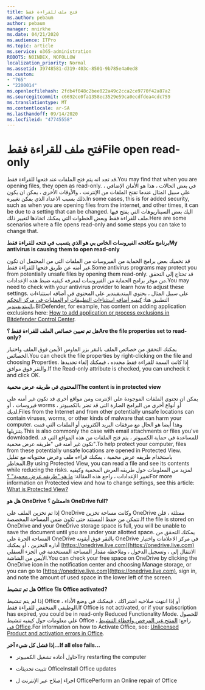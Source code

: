 ```yaml
---
title: فتح ملف للقراءة فقط
ms.author: pebaum
author: pebaum
manager: mnirkhe
ms.date: 04/21/2020
ms.audience: ITPro
ms.topic: article
ms.service: o365-administration
ROBOTS: NOINDEX, NOFOLLOW
localization_priority: Normal
ms.assetid: 39748581-d319-403c-8501-9b785e4a0ed8
ms.custom:
- "765"
- "2200014"
ms.openlocfilehash: 2fdb4f048c2bee022a49c2cca2ce9770f42a87a2
ms.sourcegitcommit: c6692ce0fa1358ec3529e59ca0ecdfdea4cdc759
ms.translationtype: MT
ms.contentlocale: ar-SA
ms.lasthandoff: 09/14/2020
ms.locfileid: "47745558"
---
```

# <a name="file-open-read-only"></a><span data-ttu-id="90757-102">فتح ملف للقراءة فقط</span><span class="sxs-lookup"><span data-stu-id="90757-102">File open read-only</span></span>

<span data-ttu-id="90757-103">قد تجد انه يتم فتح الملفات عند فتحها للقراءة فقط.</span><span class="sxs-lookup"><span data-stu-id="90757-103">You may find that when you are opening files, they open as read-only.</span></span> <span data-ttu-id="90757-104">في بعض الحالات ، هذا هو الأمان الإضافي ، علي سبيل المثال عندما تفتح الملفات من الإنترنت ، والأوقات الأخرى ، يمكن ان يكون ذلك بسبب الاعداد الذي يمكن تغييره.</span><span class="sxs-lookup"><span data-stu-id="90757-104">In some cases, this is for added security, such as when you are opening files from the internet, and other times, it can be due to a setting that can be changed.</span></span> <span data-ttu-id="90757-105">اليك بعض السيناريوهات التي يفتح فيها ملف للقراءة فقط وبعض الخطوات التي يمكنك اتخاذها لتغيير ذلك.</span><span class="sxs-lookup"><span data-stu-id="90757-105">Here are some scenarios where a file opens read-only and some steps you can take to change that.</span></span>
  
 <span data-ttu-id="90757-106">**برنامج مكافحه الفيروسات الخاص بي هو الذي يتسبب في فتحه للقراءة فقط**</span><span class="sxs-lookup"><span data-stu-id="90757-106">**My antivirus is causing them to open read-only**</span></span>
  
<span data-ttu-id="90757-107">قد تحميك بعض برامج الحماية من الفيروسات من الملفات التي من المحتمل ان تكون غير أمنه عن طريق فتحها للقراءة فقط.</span><span class="sxs-lookup"><span data-stu-id="90757-107">Some antivirus programs may protect you from potentially unsafe files by opening them read-only.</span></span> <span data-ttu-id="90757-108">قد تحتاج إلى التحقق من موفر برامج الحماية من الفيروسات لمعرفه كيفيه ضبط هذه الإعدادات.</span><span class="sxs-lookup"><span data-stu-id="90757-108">You may need to check with your antivirus provider to learn how to adjust these settings.</span></span> <span data-ttu-id="90757-109">علي سبيل المثال ، يحتوي البيتديفيندير علي المحتوي في أضافه استثناءات التطبيق هنا: [كيفيه أضافه استثناءات التطبيقات أو العمليات في مركز التحكم بالبيتديفيندير](https://aka.ms/AA6098i).</span><span class="sxs-lookup"><span data-stu-id="90757-109">BitDefender, for example, has content on adding application exclusions here: [How to add application or process exclusions in Bitdefender Control Center](https://aka.ms/AA6098i).</span></span>
  
 <span data-ttu-id="90757-110">**هل تم تعيين خصائص الملف للقراءة فقط ؟**</span><span class="sxs-lookup"><span data-stu-id="90757-110">**Are the file properties set to read-only?**</span></span>
  
<span data-ttu-id="90757-111">يمكنك التحقق من خصائص الملف بالنقر بزر الماوس الأيمن فوق الملف واختيار الخصائص.</span><span class="sxs-lookup"><span data-stu-id="90757-111">You can check the file properties by right-clicking on the file and choosing Properties.</span></span> <span data-ttu-id="90757-112">إذا كانت السمة للقراءة فقط محدده ، فيمكنك إلغاء تحديدها والنقر فوق موافق.</span><span class="sxs-lookup"><span data-stu-id="90757-112">If the Read-only attribute is checked, you can uncheck it and click OK.</span></span>
  
 <span data-ttu-id="90757-113">**المحتوي في طريقه عرض محمية**</span><span class="sxs-lookup"><span data-stu-id="90757-113">**The content is in protected view**</span></span>
  
<span data-ttu-id="90757-114">يمكن ان تحتوي الملفات الموجودة علي الإنترنت ومن مواقع أخرى قد تكون غير أمنه علي فيروسات ، أو worms ، أو أنواع أخرى من البرامج الضارة التي قد تضر بالكمبيوتر لديك.</span><span class="sxs-lookup"><span data-stu-id="90757-114">Files from the Internet and from other potentially unsafe locations can contain viruses, worms, or other kinds of malware that can harm your computer.</span></span> <span data-ttu-id="90757-115">وهذا أيضا هو الحال مع مرفقات البريد الكتروني أو الملفات التي قمت بتنزيلها.</span><span class="sxs-lookup"><span data-stu-id="90757-115">This is also commonly the case with email attachments or files you've downloaded.</span></span> <span data-ttu-id="90757-116">للمساعدة في حماية الكمبيوتر ، يتم فتح الملفات من هذه المواقع التي قد تكون غير أمنه في "طريقه عرض محمية".</span><span class="sxs-lookup"><span data-stu-id="90757-116">To help protect your computer, files from these potentially unsafe locations are opened in Protected View.</span></span> <span data-ttu-id="90757-117">باستخدام طريقه عرض محمية ، يمكنك قراءه ملف وعرض محتوياته مع تقليل المخاطر.</span><span class="sxs-lookup"><span data-stu-id="90757-117">By using Protected View, you can read a file and see its contents while reducing the risks.</span></span> <span data-ttu-id="90757-118">لمزيد من المعلومات حول طريقه العرض المحمية وكيفيه تغيير الإعدادات ، راجع هذه المقالة: [ما هو "طريقه عرض محمية" ؟](https://support.office.com/article/d6f09ac7-e6b9-4495-8e43-2bbcdbcb6653)</span><span class="sxs-lookup"><span data-stu-id="90757-118">For more information on Protected view and how to change settings, see this article: [What is Protected View?](https://support.office.com/article/d6f09ac7-e6b9-4495-8e43-2bbcdbcb6653)</span></span>
  
 <span data-ttu-id="90757-119">**هل هو OneDrive ممتلئ ؟**</span><span class="sxs-lookup"><span data-stu-id="90757-119">**Is OneDrive full?**</span></span>
  
<span data-ttu-id="90757-120">إذا تم تخزين الملف علي OneDrive وكانت مساحة تخزين OneDrive ممتلئة ، فلن تتمكن من حفظ المستند حتى تكون ضمن المساحة المخصصة.</span><span class="sxs-lookup"><span data-stu-id="90757-120">If the file is stored on OneDrive and your OneDrive storage space is full, you will be unable to save the document until you are under your allotted space.</span></span> <span data-ttu-id="90757-121">يمكنك التحقق من المساحة الحرة علي OneDrive بالنقر فوق أيقونه OneDrive في مركز الاعلامات واختيار أداره التخزين ، أو يمكنك [https://onedrive.live.com](https://onedrive.live.com) الانتقال إلى ، وتسجيل الدخول ، وملاحظه مقدار المساحة المستخدمة في الجزء السفلي الأيمن من الشاشة.</span><span class="sxs-lookup"><span data-stu-id="90757-121">You can check your free space on OneDrive by clicking the OneDrive icon in the notification center and choosing Manage storage, or you can go to [https://onedrive.live.com](https://onedrive.live.com), sign in, and note the amount of used space in the lower left of the screen.</span></span>
  
 <span data-ttu-id="90757-122">**هل تم تنشيط Office ؟**</span><span class="sxs-lookup"><span data-stu-id="90757-122">**Is Office activated?**</span></span>
  
<span data-ttu-id="90757-123">إذا لم يتم تنشيط Office ، أو إذا انتهت صلاحيه اشتراكك ، فيمكنك في وضع الأداء الوظيفي المنخفض للقراءة فقط.</span><span class="sxs-lookup"><span data-stu-id="90757-123">If Office is not activated, or if your subscription has expired, you could be in read-only Reduced Functionality Mode.</span></span> <span data-ttu-id="90757-124">للحصول علي معلومات حول كيفيه تنشيط Office ، راجع: [المنتج غير المرخص وأخطاء التنشيط في Office](https://support.office.com/article/0d23d3c0-c19c-4b2f-9845-5344fedc4380).</span><span class="sxs-lookup"><span data-stu-id="90757-124">For information on how to Activate Office, see: [Unlicensed Product and activation errors in Office](https://support.office.com/article/0d23d3c0-c19c-4b2f-9845-5344fedc4380).</span></span>
  
 <span data-ttu-id="90757-125">**إذا فشل كل شيء آخر...**</span><span class="sxs-lookup"><span data-stu-id="90757-125">**If all else fails...**</span></span>
  
- <span data-ttu-id="90757-126">حاول أعاده تشغيل الكمبيوتر</span><span class="sxs-lookup"><span data-stu-id="90757-126">Try restarting the computer</span></span>
    
- <span data-ttu-id="90757-127">تثبيت تحديثات Office</span><span class="sxs-lookup"><span data-stu-id="90757-127">Install Office updates</span></span>
    
- <span data-ttu-id="90757-128">اجراء إصلاح عبر الإنترنت ل Office</span><span class="sxs-lookup"><span data-stu-id="90757-128">Perform an Online repair of Office</span></span>
    


